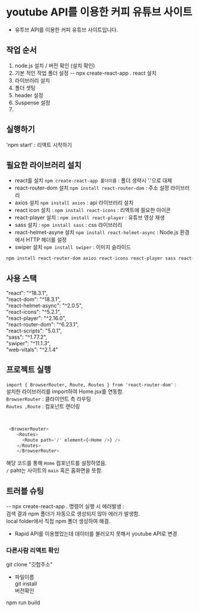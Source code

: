 # youtube API를 이용한 커피 유튜브 사이트
- 유투브 API를 이용한 커피 유튜브 사이트입니다.

## 작업 순서

1. node.js 설치 / 버전 확인 (설치 확인)
2. 기본 적인 작업 폴더 설정 -- npx create-react-app . react 설치
3. 라이브러리 설치
4. 폴더 셋팅
5. header 설정
6. Suspense 설정
7. 

## 실행하기
'npm start' : 리액트 시작하기

## 필요한 라이브러리 설치
- react를 설치 `npm create-react-app 폴더이름` : 폴더 생략시 '.'으로 대체
- react-router-dom 설치 `npm install react-router-dom` : 주소 설정 라이브러리
- axios 설치 `npm install axios` : api 라이브러리 설치   
- react icon 설치 : `npm install react-icons` : 리엑트에 필요한 아이콘 
- react-player 설치 : `npm install react-player` : 유튜브 영상 재생   
- sass 설치 : `npm install sass` : css 라이브러리   
- react-helmet-asyne 설치 `npm install react-helmet-async` : Node.js 환경에서 HTTP 헤더를 설정
- swiper 설치 `npm install swiper` : 이미지 슬라이드

````bash
npm install react-router-dom axios react-icons react-player sass react-helmet-async swiper
````

## 사용 스택
"react": "^18.3.1",   
"react-dom": "^18.3.1",   
"react-helmet-async": "^2.0.5",   
"react-icons": "^5.2.1",   
"react-player": "^2.16.0",   
"react-router-dom": "^6.23.1",   
"react-scripts": "5.0.1",   
"sass": "^1.77.2",   
"swiper": "^11.1.3",   
"web-vitals": "^2.1.4"   

## 프로젝트 실행

`import { BrowserRouter, Route, Routes } from 'react-router-dom'` :   
설치한 라이브러리를 import하여 Home.jsx를 연동함.   
`BrowserRouter` : 클라이언트 측 라우팅   
`Routes ,Route` : 컴포넌트 렌더링   

<br/>

````js
 <BrowserRouter>
    <Routes>
      <Route path='/' element={<Home />} />
    </Routes>
    </BrowserRouter>
````

해당 코드를 통해 `Home` 컴포넌트를 설정하였음.      
`/` paht는 사이트의 `main` 혹은 홈화면을 뜻함.


## 트러블 슈팅
-- npx create-react-app . 명령어 실행 시 에러발생 :   
검색 결과 npm 폴더가 자동으로 생성되지 않아 에러가 발생함.   
local folder에서 직접 npm 폴더 생성하여 해결.

- Rapid API를 이용했었는데 데이터를 불러오지 못해서 youtube API로 변경

### 다른사람 리액트 확인
git clone "깃헙주소"   
+ 파일이름   
git install   
버전확인   

npm run build   
